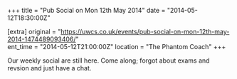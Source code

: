 +++
title = "Pub Social on Mon 12th May 2014"
date = "2014-05-12T18:30:00Z"

[extra]
original = "https://uwcs.co.uk/events/pub-social-on-mon-12th-may-2014-1474489093406/"    
ent_time = "2014-05-12T21:00:00Z"
location = "The Phantom Coach"
+++

Our weekly social are still here. Come along; forgot about exams and revsion and just have a chat.

